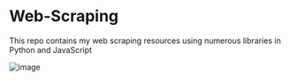 # Web-Scraping
This repo contains my web scraping resources using numerous libraries in Python and JavaScript 

![image](https://github.com/user-attachments/assets/a132c548-f30e-4d0f-9998-c83d6c462e76)
